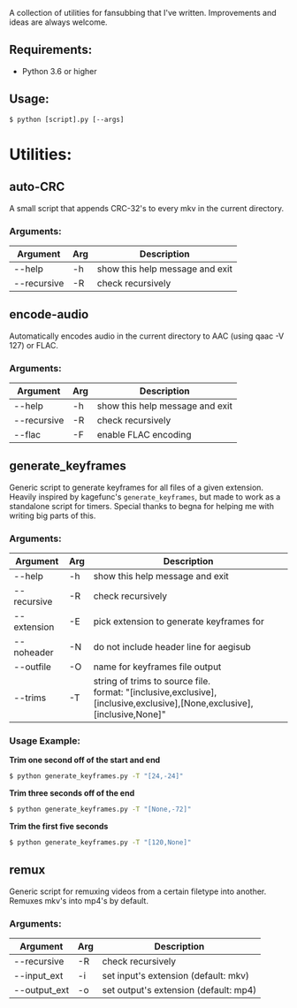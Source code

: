 A collection of utilities for fansubbing
that I've written.
Improvements and ideas are always welcome.

## Requirements:
- Python 3.6 or higher

## Usage:
    $ python [script].py [--args]

# Utilities:

## auto-CRC
A small script that
appends CRC-32's to every mkv
in the current directory.

### Arguments:
| Argument | Arg | Description |
| -------- | --- | ----------- |
| --help | -h |show this help message and exit |
| --recursive | -R | check recursively |

## encode-audio
Automatically encodes audio
in the current directory
to AAC (using qaac -V 127)
or FLAC.

### Arguments:
| Argument | Arg | Description |
| -------- | --- |------------ |
| --help | -h | show this help message and exit |
| --recursive | -R | check recursively |
| --flac | -F | enable FLAC encoding |

## generate_keyframes
Generic script to generate keyframes
for all files of a given extension.
Heavily inspired by kagefunc's `generate_keyframes`,
but made to work as a standalone script
for timers.
Special thanks to begna
for helping me with writing
big parts
of this.


### Arguments:
| Argument | Arg | Description |
| -------- | --- |------------ |
| --help | -h | show this help message and exit |
| --recursive | -R | check recursively |
| --extension | -E | pick extension to generate keyframes for |
| --noheader | -N | do not include header line for aegisub |
| --outfile | -O | name for keyframes file output |
| --trims | -T | string of trims to source file.<br>format: "[inclusive,exclusive],[inclusive,exclusive],[None,exclusive],[inclusive,None]\" |

### Usage Example:

**Trim one second off of the start and end**
```bash
$ python generate_keyframes.py -T "[24,-24]"
```

**Trim three seconds off of the end**
```bash
$ python generate_keyframes.py -T "[None,-72]"
```

**Trim the first five seconds**
```bash
$ python generate_keyframes.py -T "[120,None]"
```

## remux
Generic script for remuxing videos
from a certain filetype into another.
Remuxes mkv's into mp4's by default.


### Arguments:
| Argument | Arg | Description |
| -------- | --- | ----------- |
| --recursive | -R | check recursively |
| --input_ext | -i | set input's extension (default: mkv) |
| --output_ext | -o | set output's extension (default: mp4) |